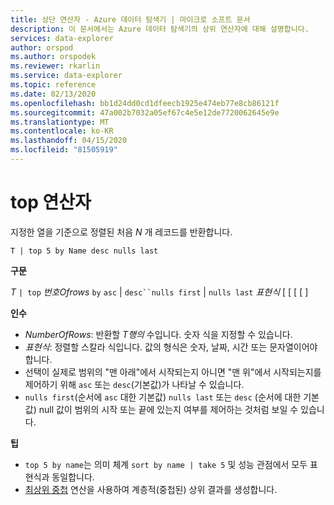 ```yaml
---
title: 상단 연산자 - Azure 데이터 탐색기 | 마이크로 소프트 문서
description: 이 문서에서는 Azure 데이터 탐색기의 상위 연산자에 대해 설명합니다.
services: data-explorer
author: orspod
ms.author: orspodek
ms.reviewer: rkarlin
ms.service: data-explorer
ms.topic: reference
ms.date: 02/13/2020
ms.openlocfilehash: bb1d24dd0cd1dfeecb1925e474eb77e8cb86121f
ms.sourcegitcommit: 47a002b7032a05ef67c4e5e12de7720062645e9e
ms.translationtype: MT
ms.contentlocale: ko-KR
ms.lasthandoff: 04/15/2020
ms.locfileid: "81505919"
---
```

# <a name="top-operator"></a>top 연산자

지정한 열을 기준으로 정렬된 처음 *N* 개 레코드를 반환합니다.

```kusto
T | top 5 by Name desc nulls last
```

**구문**

*T* `| top` *번호Ofrows* `by` `asc` | `desc``nulls first` | `nulls last` *표현식* [ [ [ [ ]

**인수**

* *NumberOfRows*: 반환할 *T행의* 수입니다. 숫자 식을 지정할 수 있습니다.
* *표현식*: 정렬할 스칼라 식입니다. 값의 형식은 숫자, 날짜, 시간 또는 문자열이어야 합니다.
* 선택이 실제로 범위의 "맨 아래"에서 시작되는지 아니면 "맨 위"에서 시작되는지를 제어하기 위해 `asc` 또는 `desc`(기본값)가 나타날 수 있습니다.
* `nulls first`(순서에 `asc` 대한 기본값) `nulls last` 또는 `desc` (순서에 대한 기본값) null 값이 범위의 시작 또는 끝에 있는지 여부를 제어하는 것처럼 보일 수 있습니다.


**팁**

* `top 5 by name`는 의미 체계 `sort by name | take 5` 및 성능 관점에서 모두 표현식과 동일합니다.
* [최상위 중첩](topnestedoperator.md) 연산을 사용하여 계층적(중첩된) 상위 결과를 생성합니다.